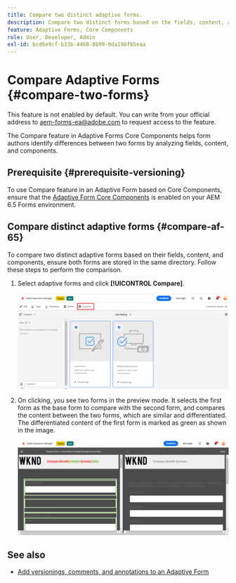 ```yaml
---
title: Compare two distinct adaptive forms.
description: Compare two distinct forms based on the fields, content, and form components.
feature: Adaptive Forms, Core Components
role: User, Developer, Admin
exl-id: bcd6e9cf-b33b-4468-8b99-0da196f65eaa
---
```

# Compare Adaptive Forms {#compare-two-forms}

<!--
<span class="preview"> This feature is under the early adopter program. If you’re interested in joining our early access program for this feature, send an email from your official address to aem-forms-ea@adobe.com to request access </span>
-->

<span class="preview">This feature is not enabled by default. You can write from your official address to aem-forms-ea@adobe.com to request access to the feature.</span>

The Compare feature in Adaptive Forms Core Components helps form authors identify differences between two forms by analyzing fields, content, and components.

## Prerequisite {#prerequisite-versioning}

To use Compare feature in an Adaptive Form based on Core Components, ensure that the [Adaptive Form Core Components](
https://experienceleague.adobe.com/en/docs/experience-manager-65/content/forms/adaptive-forms-core-components/enable-adaptive-forms-core-components) is enabled on your AEM 6.5 Forms environment.

## Compare distinct adaptive forms {#compare-af-65}

To compare two distinct adaptive forms based on their fields, content, and components, ensure both forms are stored in the same directory. Follow these steps to perform the comparison.

1. Select adaptive forms and click **[!UICONTROL Compare]**.

   ![Compare adaptive forms](/help/forms/using/assets/compare-two-forms.png)
   
1. On clicking, you see two forms in the preview mode. It selects the first form as the base form to compare with the second form, and compares the content between the two forms, which are similar and differentiated. The differentiated content of the first form is marked as green as shown in the image.

   ![Compared forms](/help/forms/using/assets/compared-forms.png)

## See also

* [Add versionings, comments, and annotations to an Adaptive Form](/help/forms/using/add-versioning-reviews-comments.md)
